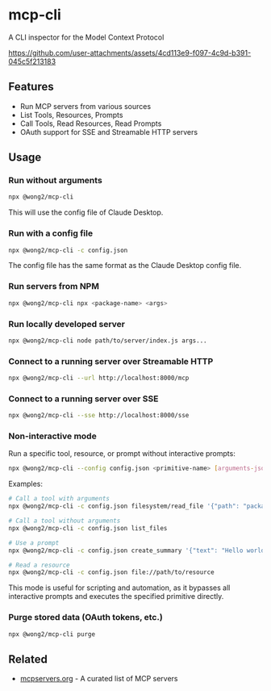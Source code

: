 # mcp-cli

A CLI inspector for the Model Context Protocol

https://github.com/user-attachments/assets/4cd113e9-f097-4c9d-b391-045c5f213183

## Features

- Run MCP servers from various sources
- List Tools, Resources, Prompts
- Call Tools, Read Resources, Read Prompts
- OAuth support for SSE and Streamable HTTP servers

## Usage

### Run without arguments

```bash
npx @wong2/mcp-cli
```

This will use the config file of Claude Desktop.

### Run with a config file

```bash
npx @wong2/mcp-cli -c config.json
```

The config file has the same format as the Claude Desktop config file.

### Run servers from NPM

```bash
npx @wong2/mcp-cli npx <package-name> <args>
```

### Run locally developed server

```bash
npx @wong2/mcp-cli node path/to/server/index.js args...
```

### Connect to a running server over Streamable HTTP

```bash
npx @wong2/mcp-cli --url http://localhost:8000/mcp
```

### Connect to a running server over SSE

```bash
npx @wong2/mcp-cli --sse http://localhost:8000/sse
```

### Non-interactive mode

Run a specific tool, resource, or prompt without interactive prompts:

```bash
npx @wong2/mcp-cli --config config.json <primitive-name> [arguments-json]
```

Examples:

```bash
# Call a tool with arguments
npx @wong2/mcp-cli -c config.json filesystem/read_file '{"path": "package.json"}'

# Call a tool without arguments
npx @wong2/mcp-cli -c config.json list_files

# Use a prompt
npx @wong2/mcp-cli -c config.json create_summary '{"text": "Hello world"}'

# Read a resource
npx @wong2/mcp-cli -c config.json file://path/to/resource
```

This mode is useful for scripting and automation, as it bypasses all interactive prompts and executes the specified primitive directly.

### Purge stored data (OAuth tokens, etc.)

```bash
npx @wong2/mcp-cli purge
```

## Related

- [mcpservers.org](https://mcpservers.org) - A curated list of MCP servers
